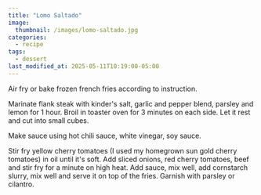 ```yaml
---
title: "Lomo Saltado"
image: 
  thumbnail: /images/lomo-saltado.jpg
categories:
  - recipe
tags:
  - dessert
last_modified_at: 2025-05-11T10:19:00-05:00
---
```


Air fry or bake frozen french fries according to instruction.

Marinate flank steak with kinder's salt, garlic and pepper blend, parsley and lemon for 1 hour. Broil in toaster oven for 3 minutes on each side. Let it rest and cut into small cubes.

Make sauce using hot chili sauce, white vinegar, soy sauce. 

Stir fry yellow cherry tomatoes (I used my homegrown sun gold cherry tomatoes) in oil until it's soft. Add sliced onions, red cherry tomatoes, beef and stir fry for a minute on high heat. Add sauce, mix well, add cornstarch slurry, mix well and serve it on top of the fries. Garnish with parsley or cilantro.

